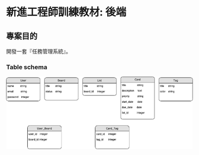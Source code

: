 #  新進工程師訓練教材: 後端

## 專案目的
開發一套『任務管理系統』。


### Table schema
![imgae](https://github.com/miluku1018/task_management/blob/master/table%20schema.png)
